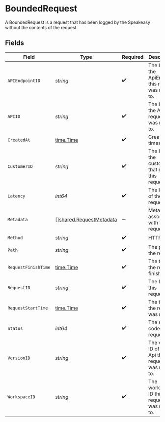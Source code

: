 # BoundedRequest

A BoundedRequest is a request that has been logged by the Speakeasy without the contents of the request.


## Fields

| Field                                                                     | Type                                                                      | Required                                                                  | Description                                                               |
| ------------------------------------------------------------------------- | ------------------------------------------------------------------------- | ------------------------------------------------------------------------- | ------------------------------------------------------------------------- |
| `APIEndpointID`                                                           | *string*                                                                  | :heavy_check_mark:                                                        | The ID of the ApiEndpoint this request was made to.                       |
| `APIID`                                                                   | *string*                                                                  | :heavy_check_mark:                                                        | The ID of the Api this request was made to.                               |
| `CreatedAt`                                                               | [time.Time](https://pkg.go.dev/time#Time)                                 | :heavy_check_mark:                                                        | Creation timestamp.                                                       |
| `CustomerID`                                                              | *string*                                                                  | :heavy_check_mark:                                                        | The ID of the customer that made this request.                            |
| `Latency`                                                                 | *int64*                                                                   | :heavy_check_mark:                                                        | The latency of the request.                                               |
| `Metadata`                                                                | [][shared.RequestMetadata](../../../pkg/models/shared/requestmetadata.md) | :heavy_minus_sign:                                                        | Metadata associated with this request                                     |
| `Method`                                                                  | *string*                                                                  | :heavy_check_mark:                                                        | HTTP verb.                                                                |
| `Path`                                                                    | *string*                                                                  | :heavy_check_mark:                                                        | The path of the request.                                                  |
| `RequestFinishTime`                                                       | [time.Time](https://pkg.go.dev/time#Time)                                 | :heavy_check_mark:                                                        | The time the request finished.                                            |
| `RequestID`                                                               | *string*                                                                  | :heavy_check_mark:                                                        | The ID of this request.                                                   |
| `RequestStartTime`                                                        | [time.Time](https://pkg.go.dev/time#Time)                                 | :heavy_check_mark:                                                        | The time the request was made.                                            |
| `Status`                                                                  | *int64*                                                                   | :heavy_check_mark:                                                        | The status code of the request.                                           |
| `VersionID`                                                               | *string*                                                                  | :heavy_check_mark:                                                        | The version ID of the Api this request was made to.                       |
| `WorkspaceID`                                                             | *string*                                                                  | :heavy_check_mark:                                                        | The workspace ID this request was made to.                                |